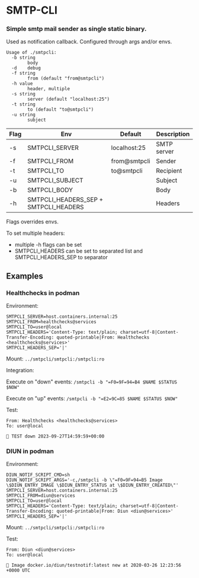 # SMTP-CLI

### Simple smtp mail sender as single static binary.

Used as notification callback.
Configured through args and/or envs.

```
Usage of ./smtpcli:
  -b string
        body
  -d    debug
  -f string
        from (default "from@smtpcli")
  -h value
        header, multiple
  -s string
        server (default "localhost:25")
  -t string
        to (default "to@smtpcli")
  -u string
        subject
```

| Flag | Env                                   | Default      | Description |
|------|---------------------------------------|--------------|-------------|
| -s   | SMTPCLI_SERVER                        | localhost:25 | SMTP server |
| -f   | SMTPCLI_FROM                          | from@smtpcli | Sender      |
| -t   | SMTPCLI_TO                            | to@smtpcli   | Recipient   |
| -u   | SMTPCLI_SUBJECT                       |              | Subject     |
| -b   | SMTPCLI_BODY                          |              | Body        |
| -h   | SMTPCLI_HEADERS_SEP + SMTPCLI_HEADERS |              | Headers     |

Flags overrides envs.

To set multiple headers:
* multiple -h flags can be set
* SMTPCLI_HEADERS can be set to separated list and SMTPCLI_HEADERS_SEP to separator

## Examples
### Healthchecks in podman
Environment:
```
SMTPCLI_SERVER=host.containers.internal:25
SMTPCLI_FROM=healthchecks@services
SMTPCLI_TO=user@local
SMTPCLI_HEADERS='Content-Type: text/plain; charset=utf-8|Content-Transfer-Encoding: quoted-printable|From: Healthchecks <healthchecks@services>'
SMTPCLI_HEADERS_SEP='|'
```
Mount: `../smtpcli/smtpcli:/smtpcli:ro`

Integration:

Execute on "down" events:
`/smtpcli -b "=F0=9F=94=B4 $NAME $STATUS $NOW"`

Execute on "up" events:
`/smtpcli -b "=E2=9C=85 $NAME $STATUS $NOW"`

Test:
```
From: Healthchecks <healthchecks@services>
To: user@local

🔴 TEST down 2023-09-27T14:59:59+00:00
```

### DIUN in podman
Environment:
```
DIUN_NOTIF_SCRIPT_CMD=sh
DIUN_NOTIF_SCRIPT_ARGS='-c,/smtpcli -b \"=F0=9F=94=B5 Image \$DIUN_ENTRY_IMAGE \$DIUN_ENTRY_STATUS at \$DIUN_ENTRY_CREATED\"'
SMTPCLI_SERVER=host.containers.internal:25
SMTPCLI_FROM=diun@services
SMTPCLI_TO=user@local
SMTPCLI_HEADERS='Content-Type: text/plain; charset=utf-8|Content-Transfer-Encoding: quoted-printable|From: Diun <diun@services>'
SMTPCLI_HEADERS_SEP='|'
```
Mount: `../smtpcli/smtpcli:/smtpcli:ro`

Test:
```
From: Diun <diun@services>
To: user@local

🔵 Image docker.io/diun/testnotif:latest new at 2020-03-26 12:23:56 +0000 UTC
```


